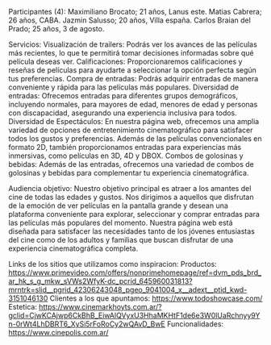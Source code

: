 Participantes (4):
Maximiliano Brocato; 21 años, Lanus este.
Matias Cabrera; 26 años, CABA.
Jazmin Salusso; 20 años, Villa españa.
Carlos Braian del Prado; 25 años, 3 de agosto.

Servicios:
Visualización de trailers: Podrás ver los avances de las películas más recientes, lo que te permitirá tomar decisiones informadas sobre qué película deseas ver.
Calificaciones: Proporcionaremos calificaciones y reseñas de películas para ayudarte a seleccionar la opción perfecta según tus preferencias.
Compra de entradas: Podrás adquirir entradas de manera conveniente y rápida para las películas más populares.
Diversidad de entradas: Ofrecemos entradas para diferentes grupos demográficos, incluyendo normales, para mayores de edad, menores de edad y personas con discapacidad, asegurando una experiencia inclusiva para todos.
Diversidad de Espectáculos:
En nuestra página web, ofrecemos una amplia variedad de opciones de entretenimiento cinematográfico para satisfacer todos los gustos y preferencias. Además de las películas convencionales en formato 2D, también proporcionamos entradas para experiencias más inmersivas, como películas en 3D, 4D y DBOX.
Combos de golosinas y bebidas: Además de las entradas, ofrecemos una variedad de combos de golosinas y bebidas para complementar tu experiencia cinematográfica.

Audiencia objetivo:
Nuestro objetivo principal es atraer a los amantes del cine de todas las edades y gustos. Nos dirigimos a aquellos que disfrutan de la emoción de ver películas en la pantalla grande y desean una plataforma conveniente para explorar, seleccionar y comprar entradas para las películas más populares del momento. Nuestra página web está diseñada para satisfacer las necesidades tanto de los jóvenes entusiastas del cine como de los adultos y familias que buscan disfrutar de una experiencia cinematográfica completa.

Links de los sitios que utilizamos como inspiracion:
Productos: https://www.primevideo.com/offers/nonprimehomepage/ref=dvm_pds_brd_ar_hk_s_g_mkw_sVWs2WfyK-dc_pcrid_645960031813?mrntrk=slid__pgrid_42306243048_pgeo_9041004_x__adext__ptid_kwd-3151046130
Clientes a los que apuntamos: https://www.todoshowcase.com/
Estetica: https://www.cinemarkhoyts.com.ar/?gclid=CjwKCAjwp6CkBhB_EiwAlQVyxU3HhaMKHtF1de6e3W0lUaRchnyy9Yn-0rWt4LhDBRT6_XySi5rFoRoCy2wQAvD_BwE
Funcionalidades: https://www.cinepolis.com.ar/
